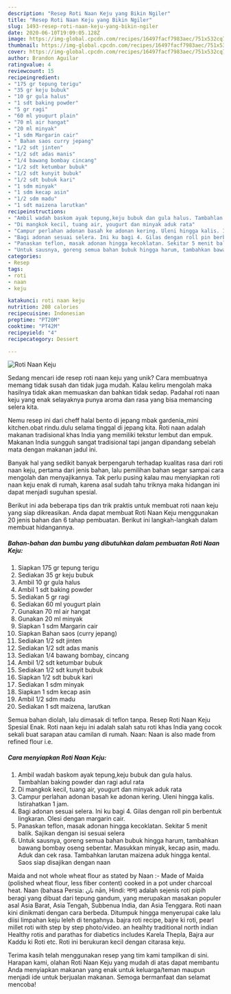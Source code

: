 ```yaml
---
description: "Resep Roti Naan Keju yang Bikin Ngiler"
title: "Resep Roti Naan Keju yang Bikin Ngiler"
slug: 1493-resep-roti-naan-keju-yang-bikin-ngiler
date: 2020-06-10T19:09:05.128Z
image: https://img-global.cpcdn.com/recipes/16497facf7983aec/751x532cq70/roti-naan-keju-foto-resep-utama.jpg
thumbnail: https://img-global.cpcdn.com/recipes/16497facf7983aec/751x532cq70/roti-naan-keju-foto-resep-utama.jpg
cover: https://img-global.cpcdn.com/recipes/16497facf7983aec/751x532cq70/roti-naan-keju-foto-resep-utama.jpg
author: Brandon Aguilar
ratingvalue: 4
reviewcount: 15
recipeingredient:
- "175 gr tepung terigu"
- "35 gr keju bubuk"
- "10 gr gula halus"
- "1 sdt baking powder"
- "5 gr ragi"
- "60 ml yougurt plain"
- "70 ml air hangat"
- "20 ml minyak"
- "1 sdm Margarin cair"
- " Bahan saos curry jepang"
- "1/2 sdt jinten"
- "1/2 sdt adas manis"
- "1/4 bawang bombay cincang"
- "1/2 sdt ketumbar bubuk"
- "1/2 sdt kunyit bubuk"
- "1/2 sdt bubuk kari"
- "1 sdm minyak"
- "1 sdm kecap asin"
- "1/2 sdm madu"
- "1 sdt maizena larutkan"
recipeinstructions:
- "Ambil wadah baskom ayak tepung,keju bubuk dan gula halus. Tambahlan baking powder dan ragi adul rata"
- "Di mangkok kecil, tuang air, yougurt dan minyak aduk rata"
- "Campur perlahan adonan basah ke adonan kering. Uleni hingga kalis. Istirahatkan 1 jam."
- "Bagi adonan sesuai selera. Ini ku bagi 4. Gilas dengan roll pin berbentuk lingkaran. Olesi dengan margarin cair."
- "Panaskan teflon, masak adonan hingga kecoklatan. Sekitar 5 menit balik. Sajikan dengan isi sesuai selera"
- "Untuk sausnya, goreng semua bahan bubuk hingga harum, tambahkan bawang bombay oseng sebentar. Masukkan minyak, kecap asin, madu. Aduk dan cek rasa. Tambahkan larutan maizena aduk hingga kental. Saos siap disajikan dengan naan"
categories:
- Resep
tags:
- roti
- naan
- keju

katakunci: roti naan keju 
nutrition: 208 calories
recipecuisine: Indonesian
preptime: "PT20M"
cooktime: "PT42M"
recipeyield: "4"
recipecategory: Dessert

---
```



![Roti Naan Keju](https://img-global.cpcdn.com/recipes/16497facf7983aec/751x532cq70/roti-naan-keju-foto-resep-utama.jpg)

Sedang mencari ide resep roti naan keju yang unik? Cara membuatnya memang tidak susah dan tidak juga mudah. Kalau keliru mengolah maka hasilnya tidak akan memuaskan dan bahkan tidak sedap. Padahal roti naan keju yang enak selayaknya punya aroma dan rasa yang bisa memancing selera kita.

Nemu resep ini dari cheff halal bento di jepang mbak gardenia_mini kitchen.obat rindu.dulu selama tinggal di jepang kita. Roti naan adalah makanan tradisional khas India yang memiliki tekstur lembut dan empuk. Makanan India sungguh sangat tradisional tapi jangan dipandang sebelah mata dengan makanan jadul ini.

Banyak hal yang sedikit banyak berpengaruh terhadap kualitas rasa dari roti naan keju, pertama dari jenis bahan, lalu pemilihan bahan segar sampai cara mengolah dan menyajikannya. Tak perlu pusing kalau mau menyiapkan roti naan keju enak di rumah, karena asal sudah tahu triknya maka hidangan ini dapat menjadi suguhan spesial.


Berikut ini ada beberapa tips dan trik praktis untuk membuat roti naan keju yang siap dikreasikan. Anda dapat membuat Roti Naan Keju menggunakan 20 jenis bahan dan 6 tahap pembuatan. Berikut ini langkah-langkah dalam membuat hidangannya.

<!--inarticleads1-->

##### Bahan-bahan dan bumbu yang dibutuhkan dalam pembuatan Roti Naan Keju:

1. Siapkan 175 gr tepung terigu
1. Sediakan 35 gr keju bubuk
1. Ambil 10 gr gula halus
1. Ambil 1 sdt baking powder
1. Sediakan 5 gr ragi
1. Sediakan 60 ml yougurt plain
1. Gunakan 70 ml air hangat
1. Gunakan 20 ml minyak
1. Siapkan 1 sdm Margarin cair
1. Siapkan  Bahan saos (curry jepang)
1. Sediakan 1/2 sdt jinten
1. Sediakan 1/2 sdt adas manis
1. Sediakan 1/4 bawang bombay, cincang
1. Ambil 1/2 sdt ketumbar bubuk
1. Sediakan 1/2 sdt kunyit bubuk
1. Siapkan 1/2 sdt bubuk kari
1. Sediakan 1 sdm minyak
1. Siapkan 1 sdm kecap asin
1. Ambil 1/2 sdm madu
1. Sediakan 1 sdt maizena, larutkan


Semua bahan diolah, lalu dimasak di teflon tanpa. Resep Roti Naan Keju Spesial Enak. Roti naan keju ini adalah salah satu roti khas India yang cocok sekali buat sarapan atau camilan di rumah. Naan: Naan is also made from refined flour i.e. 

<!--inarticleads2-->

##### Cara menyiapkan Roti Naan Keju:

1. Ambil wadah baskom ayak tepung,keju bubuk dan gula halus. Tambahlan baking powder dan ragi adul rata
1. Di mangkok kecil, tuang air, yougurt dan minyak aduk rata
1. Campur perlahan adonan basah ke adonan kering. Uleni hingga kalis. Istirahatkan 1 jam.
1. Bagi adonan sesuai selera. Ini ku bagi 4. Gilas dengan roll pin berbentuk lingkaran. Olesi dengan margarin cair.
1. Panaskan teflon, masak adonan hingga kecoklatan. Sekitar 5 menit balik. Sajikan dengan isi sesuai selera
1. Untuk sausnya, goreng semua bahan bubuk hingga harum, tambahkan bawang bombay oseng sebentar. Masukkan minyak, kecap asin, madu. Aduk dan cek rasa. Tambahkan larutan maizena aduk hingga kental. Saos siap disajikan dengan naan


Maida and not whole wheat flour as stated by Naan :- Made of Maida (polished wheat flour, less fiber content) cooked in a pot under charcoal heat. Naan (bahasa Persia: نان nān, Hindi: नान) adalah sejenis roti pipih beragi yang dibuat dari tepung gandum, yang merupakan masakan populer asal Asia Barat, Asia Tengah, Subbenua India, dan Asia Tenggara. Roti naan kini dinikmati dengan cara berbeda. Ditumpuk hingga menyerupai cake lalu diisi limpahan keju leleh di tengahnya. bajra roti recipe, bajre ki roti, pearl millet roti with step by step photo/video. an healhty traditional north indian Healthy rotis and parathas for diabetics includes Karela Thepla, Bajra aur Kaddu ki Roti etc. Roti ini berukuran kecil dengan citarasa keju. 

Terima kasih telah menggunakan resep yang tim kami tampilkan di sini. Harapan kami, olahan Roti Naan Keju yang mudah di atas dapat membantu Anda menyiapkan makanan yang enak untuk keluarga/teman maupun menjadi ide untuk berjualan makanan. Semoga bermanfaat dan selamat mencoba!
